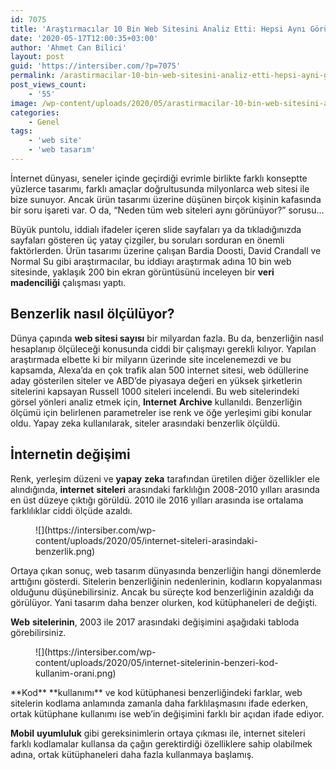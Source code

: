 ```yaml
---
id: 7075
title: 'Araştırmacılar 10 Bin Web Sitesini Analiz Etti: Hepsi Aynı Görünüyor!'
date: '2020-05-17T12:00:35+03:00'
author: 'Ahmet Can Bilici'
layout: post
guid: 'https://intersiber.com/?p=7075'
permalink: /arastirmacilar-10-bin-web-sitesini-analiz-etti-hepsi-ayni-gorunuyor/
post_views_count:
    - '55'
image: /wp-content/uploads/2020/05/arastirmacilar-10-bin-web-sitesini-analiz-etti-hepsi-ayni-gorunuyor.png
categories:
    - Genel
tags:
    - 'web site'
    - 'web tasarım'
---
```


İnternet dünyası, seneler içinde geçirdiği evrimle birlikte farklı konseptte yüzlerce tasarımı, farklı amaçlar doğrultusunda milyonlarca web sitesi ile bize sunuyor. Ancak ürün tasarımı üzerine düşünen birçok kişinin kafasında bir soru işareti var. O da, “Neden tüm web siteleri aynı görünüyor?” sorusu…

Büyük puntolu, iddialı ifadeler içeren slide sayfaları ya da tıkladığınızda sayfaları gösteren üç yatay çizgiler, bu soruları sorduran en önemli faktörlerden. Ürün tasarımı üzerine çalışan Bardia Doosti, David Crandall ve Normal Su gibi araştırmacılar, bu iddiayı araştırmak adına 10 bin web sitesinde, yaklaşık 200 bin ekran görüntüsünü inceleyen bir **veri** **madenciliği** çalışması yaptı.

## Benzerlik nasıl ölçülüyor?

Dünya çapında **web sitesi sayısı** bir milyardan fazla. Bu da, benzerliğin nasıl hesaplanıp ölçüleceği konusunda ciddi bir çalışmayı gerekli kılıyor. Yapılan araştırmada elbette ki bir milyarın üzerinde site incelenemezdi ve bu kapsamda, Alexa’da en çok trafik alan 500 internet sitesi, web ödüllerine aday gösterilen siteler ve ABD’de piyasaya değeri en yüksek şirketlerin sitelerini kapsayan Russell 1000 siteleri incelendi. Bu web sitelerindeki görsel yönleri analiz etmek için, **Internet** **Archive** kullanıldı. Benzerliğin ölçümü için belirlenen parametreler ise renk ve öğe yerleşimi gibi konular oldu. Yapay zeka kullanılarak, siteler arasındaki benzerlik ölçüldü.

## İnternetin değişimi

Renk, yerleşim düzeni ve **yapay** **zeka** tarafından üretilen diğer özellikler ele alındığında, **internet** **siteleri** arasındaki farklılığın 2008-2010 yılları arasında en üst düzeye çıktığı görüldü. 2010 ile 2016 yılları arasında ise ortalama farklılıklar ciddi ölçüde azaldı.

<figure class="wp-block-image size-large">![](https://intersiber.com/wp-content/uploads/2020/05/internet-siteleri-arasindaki-benzerlik.png)</figure>Ortaya çıkan sonuç, web tasarım dünyasında benzerliğin hangi dönemlerde arttığını gösterdi. Sitelerin benzerliğinin nedenlerinin, kodların kopyalanması olduğunu düşünebilirsiniz. Ancak bu süreçte kod benzerliğinin azaldığı da görülüyor. Yani tasarım daha benzer olurken, kod kütüphaneleri de değişti.

**Web** **sitelerinin**, 2003 ile 2017 arasındaki değişimini aşağıdaki tabloda görebilirsiniz.

<figure class="wp-block-image size-large">![](https://intersiber.com/wp-content/uploads/2020/05/internet-sitelerinin-benzeri-kod-kullanim-orani.png)</figure>**Kod** **kullanımı** ve kod kütüphanesi benzerliğindeki farklar, web sitelerin kodlama anlamında zamanla daha farklılaşmasını ifade ederken, ortak kütüphane kullanımı ise web’in değişimini farklı bir açıdan ifade ediyor.

**Mobil** **uyumluluk** gibi gereksinimlerin ortaya çıkması ile, internet siteleri farklı kodlamalar kullansa da çağın gerektirdiği özelliklere sahip olabilmek adına, ortak kütüphaneleri daha fazla kullanmaya başlamış.